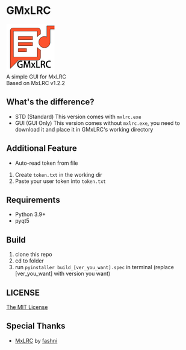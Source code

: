 # GMxLRC
<img src="icon.png" height="128"><br>
A simple GUI for MxLRC<br>
Based on MxLRC v1.2.2

## What's the difference?
-  STD (Standard)
This version comes with `mxlrc.exe`
- GUI (GUI Only)
This version comes without `mxlrc.exe`, you need to download it and place it in GMxLRC's working directory

## Additional Feature
- Auto-read token from file
1. Create `token.txt` in the working dir
2. Paste your user token into `token.txt`

## Requirements
- Python 3.9+
- pyqt5

## Build
1. clone this repo
2. cd to folder
3. run `pyinstaller build_[ver_you_want].spec` in terminal (replace \[ver_you_want] with version you want)

## LICENSE
[The MIT License](LICENSE)

## Special Thanks
- [MxLRC](https://github.com/fashni/MxLRC) by [fashni](https://github.com/fashni)